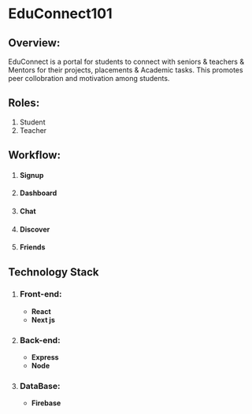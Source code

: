 # EduConnect101
## Overview:
EduConnect is a portal for students to connect with seniors & teachers & Mentors for their projects, placements & Academic tasks. This promotes peer collobration and motivation among students. 

## Roles:
1. Student
1. Teacher

## Workflow:
1. #### Signup
1. #### Dashboard
1. #### Chat
1. #### Discover
1. #### Friends

## Technology Stack
1. ### Front-end:
    - **React**
    - **Next js**
1. ### Back-end:
    - **Express**
    - **Node**
1. ### DataBase:
    - **Firebase**
